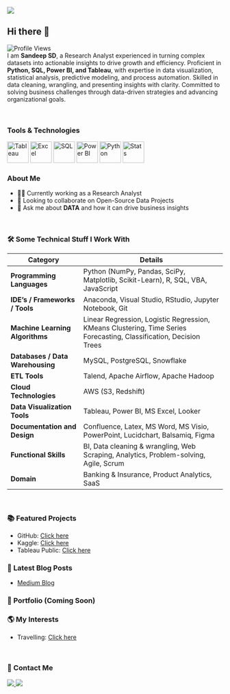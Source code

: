 ![](https://www.googleapis.com/download/storage/v1/b/kaggle-user-content/o/inbox%2F23961675%2Fceb6b65a46af8cc93f84143c1e6454bb%2FSandeep%20SD%20Data%20Portfolio%20(1).png?generation=1738856654043033&alt=media)
## Hi there 👋  
![Profile Views](https://komarev.com/ghpvc/?username=DataBells&color=green&for-the-badge&base=100)  
I am **Sandeep SD**, a Research Analyst experienced in turning complex datasets into actionable insights to drive growth and efficiency. Proficient in **Python, SQL, Power BI, and Tableau**, with expertise in data visualization, statistical analysis, predictive modeling, and process automation. Skilled in data cleaning, wrangling, and presenting insights with clarity. Committed to solving business challenges through data-driven strategies and advancing organizational goals.  

<br>

### Tools & Technologies

<img src="https://github.com/user-attachments/assets/17ceb7ca-21a1-413b-a381-ae2a41fbe62e" alt="Tableau" width="50"/> 
<img src="https://github.com/user-attachments/assets/f1ec6d26-0903-4cff-8810-f61c08a55314" alt="Excel" width="50"/> 
<img src="https://github.com/user-attachments/assets/d2cd9540-3a7b-458c-9884-66ede7c670de" alt="SQL" width="50"/> 
<img src="https://github.com/user-attachments/assets/cfff97de-4bb1-47be-95cb-fba8626ecc04" alt="Power BI" width="50"/> 
<img src="https://github.com/user-attachments/assets/6645a6ed-0f95-48d9-b265-874cfab0d1ed" alt="Python" width="50"/> 
<img src="https://github.com/user-attachments/assets/a3f780d1-7ca3-4c70-ba07-477eb7e48fe9" alt="Stats" width="50"/>

<br>

### About Me

- 👨‍💻 Currently working as a Research Analyst
- 👯 Looking to collaborate on Open-Source Data Projects
- 💬 Ask me about **DATA** and how it can drive business insights

<br>

### 🛠️ Some Technical Stuff I Work With

| **Category**                   | **Details**                                                                                         |
|--------------------------------|-----------------------------------------------------------------------------------------------------|
| **Programming Languages**      | Python (NumPy, Pandas, SciPy, Matplotlib, Scikit-Learn), R, SQL, VBA, JavaScript                   |
| **IDE’s / Frameworks / Tools** | Anaconda, Visual Studio, RStudio, Jupyter Notebook, Git                                            |
| **Machine Learning Algorithms**| Linear Regression, Logistic Regression, KMeans Clustering, Time Series Forecasting, Classification, Decision Trees |
| **Databases / Data Warehousing** | MySQL, PostgreSQL, Snowflake                                                                       |
| **ETL Tools**                  | Talend, Apache Airflow, Apache Hadoop                                                              |
| **Cloud Technologies**         | AWS (S3, Redshift)                                                                                 |
| **Data Visualization Tools**   | Tableau, Power BI, MS Excel, Looker                                                                |
| **Documentation and Design**   | Confluence, Latex, MS Word, MS Visio, PowerPoint, Lucidchart, Balsamiq, Figma                      |
| **Functional Skills**          | BI, Data cleaning & wrangling, Web Scraping, Analytics, Problem-solving, Agile, Scrum             |
| **Domain**                     | Banking & Insurance, Product Analytics, SaaS                                                      |

<br>

### 📚 Featured Projects
- GitHub: [Click here](https://github.com/sandeep1080)  
- Kaggle: [Click here](https://www.kaggle.com/sandeep1080)  
- Tableau Public: [Click here](https://public.tableau.com/app/profile/sandeep.sd)  

### 📔 Latest Blog Posts
- [Medium Blog](https://medium.com/@sandeepsdfrance)  

### 🚀 Portfolio (Coming Soon)

### 🌎 My Interests
- Travelling: [Click here](https://unsplash.com/@sandeepsd)  

<br>

### 📩 Contact Me
<a href="mailto:sandeepsrinivasd@gmail.com">
  <img src="https://img.shields.io/badge/Gmail-D14836?style=for-the-badge&logo=gmail&logoColor=white"/>
</a>
<a href="https://www.linkedin.com/in/s-d-sandeep/">
  <img src="https://img.shields.io/badge/LinkedIn-0077B5?style=for-the-badge&logo=linkedin&logoColor=white"/>
</a>
